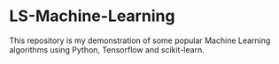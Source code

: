 # LS-Machine-Learning

This repository is my demonstration of some popular Machine Learning algorithms using Python, Tensorflow and scikit-learn.
